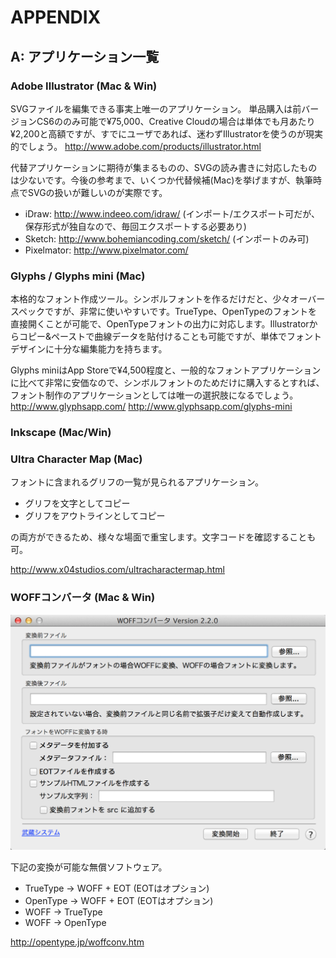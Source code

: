 # APPENDIX

## A: アプリケーション一覧

### Adobe Illustrator (Mac & Win)
SVGファイルを編集できる事実上唯一のアプリケーション。
単品購入は前バージョンCS6ののみ可能で¥75,000、Creative Cloudの場合は単体でも月あたり¥2,200と高額ですが、すでにユーザであれば、迷わずIllustratorを使うのが現実的でしょう。
http://www.adobe.com/products/illustrator.html

代替アプリケーションに期待が集まるものの、SVGの読み書きに対応したものは少ないです。今後の参考まで、いくつか代替候補(Mac)を挙げますが、執筆時点でSVGの扱いが難しいのが実際です。

- iDraw: http://www.indeeo.com/idraw/ (インポート/エクスポート可だが、保存形式が独自なので、毎回エクスポートする必要あり)
- Sketch: http://www.bohemiancoding.com/sketch/ (インポートのみ可)
- Pixelmator: http://www.pixelmator.com/

### Glyphs / Glyphs mini (Mac)
本格的なフォント作成ツール。シンボルフォントを作るだけだと、少々オーバースペックですが、非常に使いやすいです。TrueType、OpenTypeのフォントを直接開くことが可能で、OpenTypeフォントの出力に対応します。Illustratorからコピー&ペーストで曲線データを貼付けることも可能ですが、単体でフォントデザインに十分な編集能力を持ちます。

Glyphs miniはApp Storeで¥4,500程度と、一般的なフォントアプリケーションに比べて非常に安価なので、シンボルフォントのためだけに購入するとすれば、フォント制作のアプリケーションとしては唯一の選択肢になるでしょう。
http://www.glyphsapp.com/
http://www.glyphsapp.com/glyphs-mini

### Inkscape (Mac/Win)

### Ultra Character Map (Mac)
フォントに含まれるグリフの一覧が見られるアプリケーション。

- グリフを文字としてコピー
- グリフをアウトラインとしてコピー

の両方ができるため、様々な場面で重宝します。文字コードを確認することも可。

http://www.x04studios.com/ultracharactermap.html

### WOFFコンバータ (Mac & Win)
![図: WOFFコンバータ](../images/woff-converter.png)

下記の変換が可能な無償ソフトウェア。

- TrueType → WOFF + EOT (EOTはオプション)
- OpenType → WOFF + EOT (EOTはオプション)
- WOFF → TrueType
- WOFF → OpenType

http://opentype.jp/woffconv.htm

